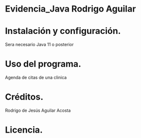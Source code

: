 # Evidencia_Java Rodrigo Aguilar
# Instalación y configuración. 
Sera necesario Java 11 o posterior 
# Uso del programa. 
Agenda de citas de una clinica
# Créditos. 
Rodrigo de Jesús Aguilar Acosta
# Licencia. 

